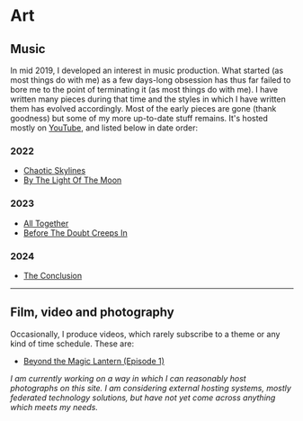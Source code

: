 # Art

## Music
In mid 2019, I developed an interest in music production. What started (as most things do with me) as a few days-long obsession has thus far failed to bore me to the point of terminating it (as most things do with me). I have written many pieces during that time and the styles in which I have written them has evolved accordingly. Most of the early pieces are gone (thank goodness) but some of my more up-to-date stuff remains. It's hosted mostly on [YouTube](https://www.youtube.com/@ThomasProbyn/videos), and listed below in date order:

### 2022
 - [Chaotic Skylines](https://www.youtube.com/watch?v=WIj7nt-gjl4)
 - [By The Light Of The Moon](https://www.youtube.com/watch?v=0gFk5T552Vc)

### 2023
 - [All Together](https://www.youtube.com/watch?v=ersNYJW-ilU)
 - [Before The Doubt Creeps In](https://www.youtube.com/watch?v=ajVDtU4dXCI)

### 2024
 - [The Conclusion](https://www.youtube.com/watch?v=IaOaNeWWtYQ)

***

## Film, video and photography

Occasionally, I produce videos, which rarely subscribe to a theme or any kind of time schedule. These are:

- [Beyond the Magic Lantern (Episode 1)](https://www.youtube.com/watch?v=a189SDio5MY)

*I am currently working on a way in which I can reasonably host photographs on this site. I am considering external hosting systems, mostly federated technology solutions, but have not yet come across anything which meets my needs.*